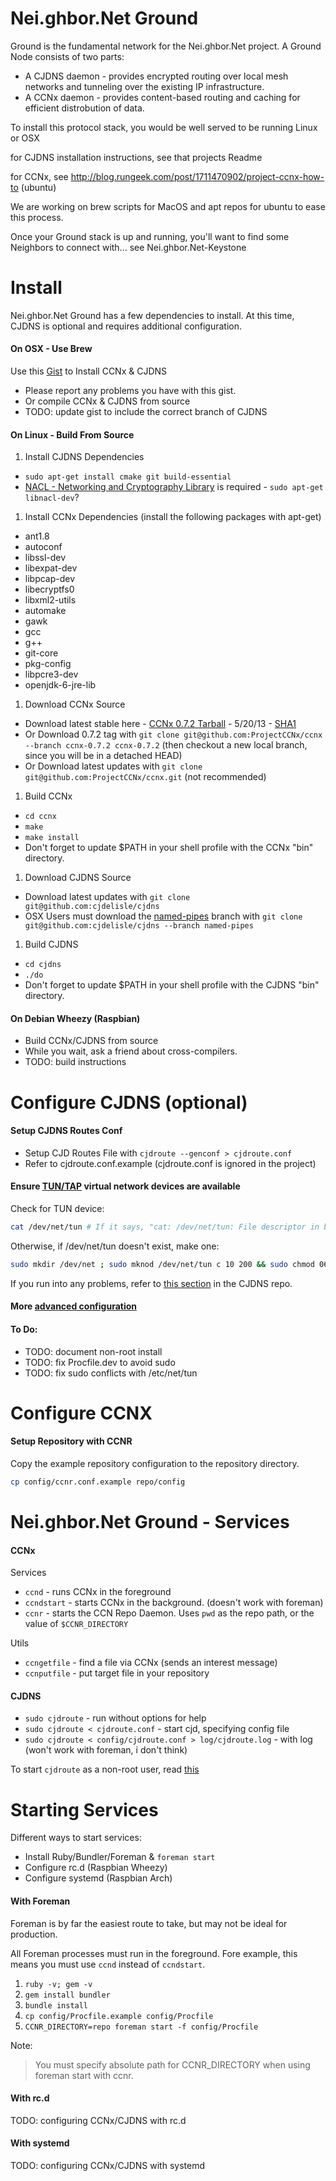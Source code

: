 Nei.ghbor.Net Ground
====================

Ground is the fundamental network for the Nei.ghbor.Net project. A Ground Node consists of two parts:

* A CJDNS daemon - provides encrypted routing over local mesh networks and tunneling over the existing IP infrastructure.
* A CCNx daemon - provides content-based routing and caching for efficient distrobution of data.

To install this protocol stack, you would be well served to be running Linux or OSX

for CJDNS installation instructions, see that projects Readme

for CCNx, see http://blog.rungeek.com/post/1711470902/project-ccnx-how-to (ubuntu)

We are working on brew scripts for MacOS and apt repos for ubuntu to ease this process.

Once your Ground stack is up and running, you'll want to find some Neighbors to connect with... see Nei.ghbor.Net-Keystone


Install
=======

Nei.ghbor.Net Ground has a few dependencies to install.  At this time, CJDNS is optional and requires additional configuration.

#### On OSX - Use Brew

Use this [Gist](https://gist.github.com/dcunited001/5626815) to Install CCNx & CJDNS

- Please report any problems you have with this gist.
- Or compile CCNx & CJDNS from source
- TODO: update gist to include the correct branch of CJDNS

#### On Linux - Build From Source

1. Install CJDNS Dependencies
  - `sudo apt-get install cmake git build-essential`
  - [NACL - Networking and Cryptography Library](http://nacl.cr.yp.to/install.html) is required - `sudo apt-get libnacl-dev`?
1. Install CCNx Dependencies (install the following packages with apt-get)
  - ant1.8
  - autoconf
  - libssl-dev
  - libexpat-dev
  - libpcap-dev
  - libecryptfs0
  - libxml2-utils
  - automake
  - gawk
  - gcc
  - g++
  - git-core
  - pkg-config
  - libpcre3-dev
  - openjdk-6-jre-lib
1. Download CCNx Source
  - Download latest stable here - [CCNx 0.7.2 Tarball](http://www.ccnx.org/releases/ccnx-0.7.2.tar.gz) - 5/20/13 - [SHA1](http://www.ccnx.org/releases/ccnx-0.7.2.tar.gz.SHA1)
  - Or Download 0.7.2 tag with `git clone git@github.com:ProjectCCNx/ccnx --branch ccnx-0.7.2 ccnx-0.7.2` (then checkout a new local branch, since you will be in a detached HEAD)
  - Or Download latest updates with `git clone git@github.com:ProjectCCNx/ccnx.git` (not recommended)
1. Build CCNx
  - `cd ccnx`
  - `make`
  - `make install`
  - Don't forget to update $PATH in your shell profile with the CCNx "bin" directory.
1. Download CJDNS Source
  - Download latest updates with `git clone git@github.com:cjdelisle/cjdns`
  - OSX Users must download the [named-pipes](https://github.com/cjdelisle/cjdns/tree/named-pipes) branch with `git clone git@github.com:cjdelisle/cjdns --branch named-pipes`
1. Build CJDNS
  - `cd cjdns`
  - `./do`
  - Don't forget to update $PATH in your shell profile with the CJDNS "bin" directory.

#### On Debian Wheezy (Raspbian)

- Build CCNx/CJDNS from source
- While you wait, ask a friend about cross-compilers.
- TODO: build instructions

Configure CJDNS (optional)
==========================

#### Setup CJDNS Routes Conf

- Setup CJD Routes File with `cjdroute --genconf > cjdroute.conf`
- Refer to cjdroute.conf.example (cjdroute.conf is ignored in the project)

#### Ensure [TUN/TAP](https://github.com/cjdelisle/cjdns/tree/named-pipes#0-make-sure-youve-got-the-stuff) virtual network devices are available

Check for TUN device:

```bash
cat /dev/net/tun # If it says, "cat: /dev/net/tun: File descriptor in bad state", move on.
```

Otherwise, if /dev/net/tun doesn't exist, make one:

```bash
sudo mkdir /dev/net ; sudo mknod /dev/net/tun c 10 200 && sudo chmod 0666 /dev/net/tun
```

If you run into any problems, refer to [this section](https://github.com/cjdelisle/cjdns/tree/named-pipes#0-make-sure-youve-got-the-stuff) in the CJDNS repo.

#### More [advanced configuration](https://github.com/cjdelisle/cjdns/blob/master/rfcs/configure.md)

#### To Do:

- TODO: document non-root install
- TODO: fix Procfile.dev to avoid sudo
- TODO: fix sudo conflicts with /etc/net/tun

Configure CCNX
==============

#### Setup Repository with CCNR

Copy the example repository configuration to the repository directory.

```bash
cp config/ccnr.conf.example repo/config
```

Nei.ghbor.Net Ground - Services
===============================

#### CCNx

Services
- `ccnd` - runs CCNx in the foreground
- `ccndstart` - starts CCNx in the background.  (doesn't work with foreman)
- `ccnr` - starts the CCN Repo Daemon.  Uses `pwd` as the repo path, or the value of `$CCNR_DIRECTORY`

Utils
- `ccngetfile` - find a file via CCNx (sends an interest message)
- `ccnputfile` - put target file in your repository

#### CJDNS

- `sudo cjdroute` - run without options for help
- `sudo cjdroute < cjdroute.conf` - start cjd, specifying config file
- `sudo cjdroute < config/cjdroute.conf > log/cjdroute.log` - with log (won't work with foreman, i don't think)

To start `cjdroute` as a non-root user, read [this](https://github.com/cjdelisle/cjdns/tree/named-pipes#start-cjdroute-as-non-root-user)

Starting Services
=================

Different ways to start services:

- Install Ruby/Bundler/Foreman & `foreman start`
- Configure rc.d (Raspbian Wheezy)
- Configure systemd (Raspbian Arch)

#### With Foreman

Foreman is by far the easiest route to take, but may not be ideal for production.

All Foreman processes must run in the foreground.  Fore example, this means you must use `ccnd` instead of `ccndstart`.

1. `ruby -v; gem -v`
1. `gem install bundler`
1. `bundle install`
1. `cp config/Procfile.example config/Procfile`
1. `CCNR_DIRECTORY=repo foreman start -f config/Procfile`

Note:

> You must specify absolute path for CCNR_DIRECTORY when using foreman start with ccnr.

#### With rc.d

TODO: configuring CCNx/CJDNS with rc.d

#### With systemd

TODO: configuring CCNx/CJDNS with systemd
